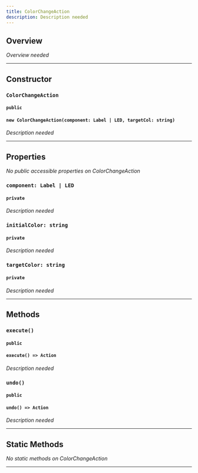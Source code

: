 ```yaml
---
title: ColorChangeAction
description: Description needed
---
```



## Overview
*Overview needed*

---


## Constructor

### `ColorChangeAction`
#### `public`
#### `new ColorChangeAction(component: Label | LED, targetCol: string)`
*Description needed*

---


## Properties

*No public accessible properties on ColorChangeAction*

### `component: Label | LED`
#### `private`
*Description needed*

### `initialColor: string`
#### `private`
*Description needed*

### `targetColor: string`
#### `private`
*Description needed*

---


## Methods

### `execute()`
#### `public`
#### `execute() => Action`
*Description needed*

### `undo()`
#### `public`
#### `undo() => Action`
*Description needed*

---


## Static Methods

*No static methods on ColorChangeAction*

---
